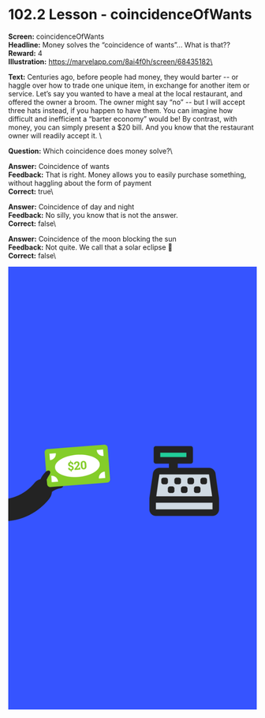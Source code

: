 # 102.2 Lesson - coincidenceOfWants

**Screen:** coincidenceOfWants\
**Headline:** Money solves the “coincidence of wants”... What is that??\
**Reward:** 4\
**Illustration:** https://marvelapp.com/8ai4f0h/screen/68435182\

**Text:** Centuries ago, before people had money, they would barter -- or haggle over how to trade one unique item, in exchange for another item or service. Let’s say you wanted to have a meal at the local restaurant, and offered the owner a broom. The owner might say “no” -- but I will accept three hats instead, if you happen to have them. You can imagine how difficult and inefficient a “barter economy” would be! By contrast, with money, you can simply present a $20 bill. And you know that the restaurant owner will readily accept it.
\

**Question:** Which coincidence does money solve?\

**Answer:** Coincidence of wants\
**Feedback:** That is right. Money allows you to easily purchase something, without haggling about the form of payment\
**Correct:** true\

**Answer:** Coincidence of day and night\
**Feedback:** No silly, you know that is not the answer.\
**Correct:** false\

**Answer:** Coincidence of the moon blocking the sun\
**Feedback:** Not quite. We call that a solar eclipse 🌚\
**Correct:** false\


![](<../.gitbook/assets/image (23).png>)

